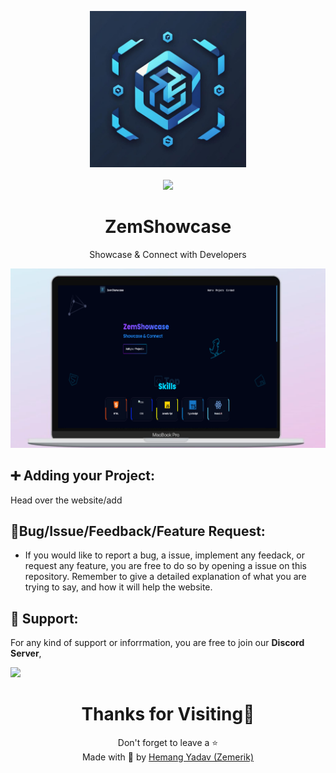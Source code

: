 <p align = "center">

<img src = "public/logo.png" style = "height:250px;width:250px">

<br>

<br>

<img src = "https://skillicons.dev/icons?i=javascript,css,html,react,vscode,vercel,github&perline=25">

</p>

<h1 align = "center">
  ZemShowcase
</h1>

<p align = "center">
  Showcase & Connect with Developers
</p>

<p align = "center">
  <img src = "public/Screenshot.png">
</p>

## ➕ Adding your Project:
Head over the website/add

## 🐞Bug/Issue/Feedback/Feature Request:

- If you would like to report a bug, a issue, implement any feedack, or request any feature, you are free to do so by opening a issue on this repository. Remember to give a detailed explanation of what you are trying to say, and how it will help the website. 

## 💁 Support:

For any kind of support or inforrmation, you are free to join our **Discord Server**,

<a href = "https://discord.gg/UF9KsmuGbr">
  <img src = "https://invidget.switchblade.xyz/UF9KsmuGbr">
</a>

<h1 align = "center">
  Thanks for Visiting🙏
</h1>

<p align = "center">
  Don't forget to leave a ⭐ 
  <br>
  Made with 💖 by <a href = "https://github.com/Zemerik">Hemang Yadav (Zemerik)</a>
</p>
